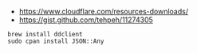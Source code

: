 
- https://www.cloudflare.com/resources-downloads/
- https://gist.github.com/tehpeh/11274305

```
brew install ddclient
sudo cpan install JSON::Any
```
